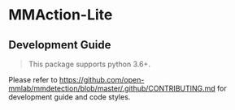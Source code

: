 # MMAction-Lite

## Development Guide

> This package supports python 3.6+.

Please refer to https://github.com/open-mmlab/mmdetection/blob/master/.github/CONTRIBUTING.md for development guide and code styles.
